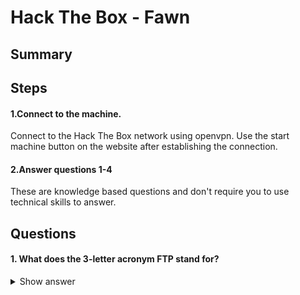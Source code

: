 # Hack The Box - Fawn

## Summary




## Steps

#### 1.Connect to the machine.
Connect to the Hack The Box network using openvpn.
Use the start machine button on the website after establishing the connection.

#### 2.Answer questions 1-4
These are knowledge based questions and don't require you to use technical skills to answer.

## Questions

#### 1. What does the 3-letter acronym FTP stand for?
<details>
<summary>Show answer</summary>



</details>
